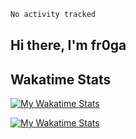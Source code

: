 <!--START_SECTION:waka-->

```txt
No activity tracked
```

<!--END_SECTION:waka-->

## Hi there, I'm fr0ga 

## Wakatime Stats

  [![My Wakatime Stats](https://wakatime.com/badge/user/130cf1ea-ba28-4df5-9f20-4f67df21126b.svg)](https://wakatime.com/@130cf1ea-ba28-4df5-9f20-4f67df21126b)
  
  [![My Wakatime Stats](https://github-readme-stats.vercel.app/api/wakatime?username=fr0ga&layout=compact&theme=algolia)](https://wakatime.com/@fr0ga)

<!--
**fr0ga/fr0ga** is a ✨ _special_ ✨ repository because its `README.md` (this file) appears on your GitHub profile.

Here are some ideas to get you started:

- 🔭 I’m currently working on ...
- 🌱 I’m currently learning ...
- 👯 I’m looking to collaborate on ...
- 🤔 I’m looking for help with ...
- 💬 Ask me about ...
- 📫 How to reach me: ...
- 😄 Pronouns: ...
- ⚡ Fun fact: ...
-->
